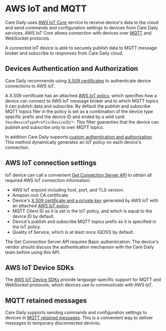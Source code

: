 # AWS IoT and MQTT

Care Daily uses [AWS IoT Core](https://docs.aws.amazon.com/iot/latest/developerguide/what-is-aws-iot.html) service to receive device's data to the cloud and send commands and configuration settings to devices from Care Daily services.
AWS IoT Core allows connection with devices over [MQTT](https://docs.aws.amazon.com/iot/latest/developerguide/mqtt.html) and WebSocket protocols.

A connected IoT device is able to securely publish data to MQTT message broker and subscribe to responses from Care Daily cloud.

## Devices Authentication and Authorization

Care Daily recommends using [X.509 certificates](https://docs.aws.amazon.com/iot/latest/developerguide/x509-client-certs.html) to authenticate device connections to AWS IoT.

A X.509 certificate has an attached [AWS IoT policy](https://docs.aws.amazon.com/iot/latest/developerguide/iot-policies.html),
which specifies how a device can connect to AWS IoT message broker and to which MQTT topics it can publish data and subscribe.
By default the publish and subscribe MQTT topics filer in the policy is set as a combination of the device type specific prefix and the device ID and ended by a wild card: `YourDeviceTypePrefix/DeviceID/*`.
This filter guaranties that the device can publish and subscribe only to own MQTT topics.

In addition Care Daily supports [custom authentication and authorization](https://docs.aws.amazon.com/iot/latest/developerguide/custom-authentication.html).
This method dynamically generates an IoT policy on each device's connection.

## AWS IoT connection settings

IoT device can call a convenient [Get Connection Server API](https://app.peoplepowerco.com/cloud/apidocs/cloud.html#tag/Cloud-Connectivity/operation/Get%20Server) to obtain all required AWS IoT connection information:

* AWS IoT enpoint including host, port, and TLS version.
* Amazon root CA certificate.
* Device's [X.509 certificate and a private key](https://docs.aws.amazon.com/iot/latest/developerguide/x509-client-certs.html) generated by AWS IoT with an attached [AWS IoT policy](https://docs.aws.amazon.com/iot/latest/developerguide/iot-policies.html).
* MQTT Client ID as it is set in the IoT policy, and which is equal to the device ID by default.
* Device's publish and subscribe MQTT topics prefix as it is specified in the IoT policy.
* Quality of Service, which is at least once (QOS1) by default.

The Get Connection Server API requires Basic authentication.
The device's vendor should discuss the authentication mechanism with the Care Daily team before using this API.

## AWS IoT Device SDKs

The [AWS IoT Device SDKs](https://docs.aws.amazon.com/iot/latest/developerguide/iot-connect-devices.html#iot-connect-device-sdks) provide language-specific support for MQTT and WebSocket protocols, which devices use to communicate with AWS IoT.

## MQTT retained messages

Care Daily supports sending commands and configuration settings to devices in [MQTT retained messages](https://docs.aws.amazon.com/iot/latest/developerguide/mqtt.html#mqtt-retain).
This is a convenient way to deliver messages to temporary disconnected devices.
